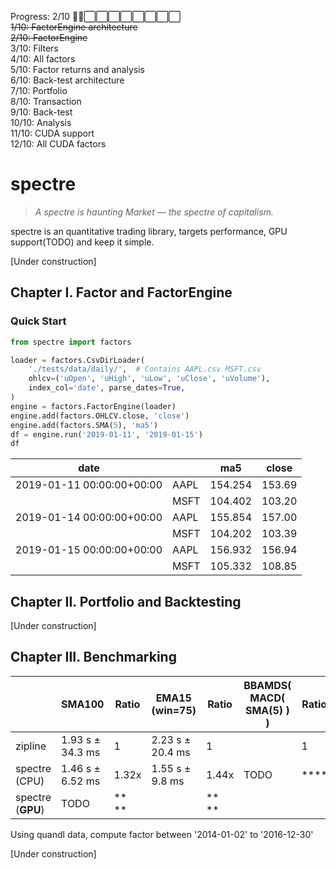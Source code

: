 
Progress: 2/10  🔳🔳⬜⬜⬜⬜⬜⬜⬜⬜  
~~1/10: FactorEngine architecture~~  
~~2/10: FactorEngine~~  
3/10: Filters  
4/10: All factors  
5/10: Factor returns and analysis    
6/10: Back-test architecture  
7/10: Portfolio  
8/10: Transaction  
9/10: Back-test  
10/10: Analysis  
11/10: CUDA support  
12/10: All CUDA factors  

# spectre 

> *A spectre is haunting Market — the spectre of capitalism.*

spectre is an quantitative trading library, 
targets performance, GPU support(TODO) and keep it simple. 

[Under construction]

## Chapter I. Factor and FactorEngine

### Quick Start
```python
from spectre import factors

loader = factors.CsvDirLoader(
    './tests/data/daily/',  # Contains AAPL.csv MSFT.csv
    ohlcv=('uOpen', 'uHigh', 'uLow', 'uClose', 'uVolume'),
    index_col='date', parse_dates=True,
)
engine = factors.FactorEngine(loader)
engine.add(factors.OHLCV.close, 'close')
engine.add(factors.SMA(5), 'ma5')
df = engine.run('2019-01-11', '2019-01-15')
df
```
		

|date                     |    |        ma5|	 close|	
|-------------------------|----|-----------|----------|
|2019-01-11 00:00:00+00:00|AAPL|    154.254|	153.69|
|                         |MSFT|    104.402|	103.20|
|2019-01-14 00:00:00+00:00|AAPL|    155.854|	157.00|
|                         |MSFT|    104.202|	103.39|
|2019-01-15 00:00:00+00:00|AAPL|    156.932|	156.94|
|                         |MSFT|    105.332|	108.85|


## Chapter II. Portfolio and Backtesting

[Under construction]

## Chapter III. Benchmarking

|                 |      SMA100      | Ratio |  EMA15 (win=75)  | Ratio |BBAMDS( MACD( SMA(5) ) )  | Ratio |
|-----------------|------------------|-------|------------------|-------|--------------------------|-------|
|zipline          | 1.93 s ± 34.3 ms |	 1   | 2.23 s ± 20.4 ms |	 1  |                          |	 1   |
|spectre (CPU)    | 1.46 s ± 6.52 ms | 1.32x | 1.55 s ± 9.8 ms  | 1.44x |  TODO                    |****|
|spectre (**GPU**)| TODO             |**  ** |	                |**   **|	                 	 |  |

Using quandl data, compute factor between '2014-01-02' to '2016-12-30'  
 
[Under construction]
